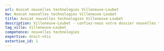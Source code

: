 ```yaml
---
url: Avocat nouvelles technologies Villeneuve-Loubet
kw: Avocat nouvelles technologies Villeneuve-Loubet
title: Avocat nouvelles technologies Villeneuve-Loubet
description: Villeneuve-Loubet - confiez-nous votre dossier nouvelles technologies
tag_ville: Villeneuve-Loubet
competence: nouvelles technologies
expertise: droit-ntic
extertise_id: 1
---
```

